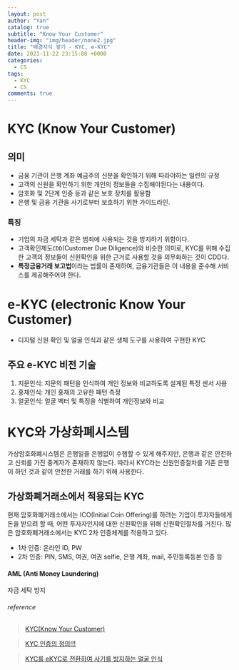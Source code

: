 ```yaml
---
layout: post
author: "Yan"
catalog: true
subtitle: "Know Your Customer"
header-img: "img/header/none2.jpg"
title: "배경지식 쌓기 - KYC, e-KYC"
date: 2021-11-22 23:15:08 +0000
categories:
  - CS
tags:
  - KYC
  - CS
comments: true
---
```


# KYC (Know Your Customer)

## 의미

- 금융 기관이 은행 계좌 예금주의 신분을 확인하기 위해 따라야하는 일련의 규정
- 고객의 신원을 확인하기 위한 개인의 정보들을 수집해야된다는 내용이다.
- 암호화 및 2단계 인증 등과 같은 보호 장치를 활용함
- 은행 및 금융 기관을 사기로부터 보호하기 위한 가이드라인.

### 특징

- 기업의 자금 세탁과 같은 범죄에 사용되는 것을 방지하기 위함이다.
- 고객확인제도`CDD`(Customer Due Diligence)와 비슷한 의미로, KYC를 위해 수집한 고객의 정보들이 신원확인을 위한 근거로 사용할 것을 의무화하는 것이 CDD다.
- **특정금융거래 보고법**이라는 법률이 존재하여, 금융기관들은 이 내용을 준수해 서비스를 제공해주어야 한다.

# e-KYC (electronic Know Your Customer)

- 디지털 신원 확인 및 얼굴 인식과 같은 생체 도구를 사용하여 구현한 KYC

## 주요 e-KYC 비전 기술

1. 지문인식: 지문의 패턴을 인식하여 개인 정보와 비교하도록 설계된 특정 센서 사용
2. 홍채인식: 개인 홍채의 고유한 패턴 측정
3. 얼굴인식: 얼굴 벡터 및 특징을 식별하여 개인정보와 비교

# KYC와 가상화폐시스템

가상암호화폐시스템은 은행일을 은행없이 수행할 수 있게 해주지만, 은행과 같은 안전하고 신뢰를 가진 중계자가 존재하지 않는다. 따라서 KYC라는 신원인증절차를 기존 은행이 하던 것과 같이 안전한 거래를 하기 위해 사용한다.

## 가상화폐거래소에서 적용되는 KYC

현재 암호화폐거래소에서는 ICO(Initial Coin Offering)를 하려는 기업이 투자자들에게 돈을 받으려 할 때, 어떤 투자자인지에 대한 신원확인을 위해 신원확인절차를 거친다. 많은 암호화폐거래소에서는 KYC 2차 인증체계를 적용하고 있다.

- 1차 인증: 온라인 ID, PW
- 2차 인증: PIN, SMS, 여권, 여권 selfie, 은행 계좌, mail, 주민등록등본 인증 등

#### AML (Anti Money Laundering)

자금 세탁 방지

###### reference

> [KYC(Know Your Customer)](https://caileb.tistory.com/134)

> [KYC 인증의 정의!!!](https://blog.daum.net/jse7744/8)

> [KYC를 eKYC로 전환하여 사기를 방지하는 얼굴 인식](https://kr.cyberlink.com/faceme/insights/articles/272/Facial-recognition-ekyc-fraud-prevention-fintech)
